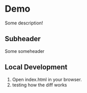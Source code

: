 # Demo

Some description!

## Subheader

Some someheader

## Local Development

1. Open index.html in your browser.
2. testing how the diff works
